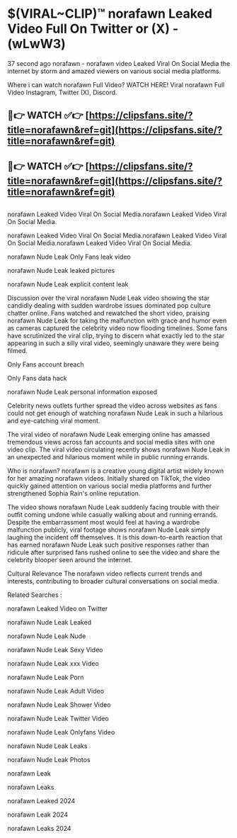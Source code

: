 # $(VIRAL~CLIP)™ norafawn Leaked Video Full On Twitter or (X) -(wLwW3)
37 second ago norafawn - norafawn video Leaked Viral On Social Media the internet by storm and amazed viewers on various social media platforms.

Where i can watch norafawn Full Video? WATCH HERE! Viral norafawn Full Video Instagram, Twitter (X), Discord.

## 🔴👉 WATCH ✅👉 [https://clipsfans.site/?title=norafawn&ref=git](https://clipsfans.site/?title=norafawn&ref=git)
## 🔴👉 WATCH ✅👉 [https://clipsfans.site/?title=norafawn&ref=git](https://clipsfans.site/?title=norafawn&ref=git)
##
norafawn Leaked Video Viral On Social Media.norafawn Leaked Video Viral On Social Media.

norafawn Leaked Video Viral On Social Media.norafawn Leaked Video Viral On Social Media.norafawn Leaked Video Viral On Social Media.

norafawn Nude Leak Only Fans leak video

norafawn Nude Leak leaked pictures

norafawn Nude Leak explicit content leak

Discussion over the viral norafawn Nude Leak video showing the star candidly dealing with sudden wardrobe issues dominated pop culture chatter online. Fans watched and rewatched the short video, praising norafawn Nude Leak for taking the malfunction with grace and humor even as cameras captured the celebrity video now flooding timelines. Some fans have scrutinized the viral clip, trying to discern what exactly led to the star appearing in such a silly viral video, seemingly unaware they were being filmed.


Only Fans account breach

Only Fans data hack

norafawn Nude Leak personal information exposed

Celebrity news outlets further spread the video across websites as fans could not get enough of watching norafawn Nude Leak in such a hilarious and eye-catching viral moment.


The viral video of norafawn Nude Leak emerging online has amassed tremendous views across fan accounts and social media sites with one video clip. The viral video circulating recently shows norafawn Nude Leak in an unexpected and hilarious moment while in public running errands.


Who is norafawn? norafawn is a creative young digital artist widely known for her amazing norafawn videos. Initially shared on TikTok, the video quickly gained attention on various social media platforms and further strengthened Sophia Rain's online reputation.

The video shows norafawn Nude Leak suddenly facing trouble with their outfit coming undone while casually walking about and running errands. Despite the embarrassment most would feel at having a wardrobe malfunction publicly, viral footage shows norafawn Nude Leak simply laughing the incident off themselves. It is this down-to-earth reaction that has earned norafawn Nude Leak such positive responses rather than ridicule after surprised fans rushed online to see the video and share the celebrity blooper seen around the internet.

Cultural Relevance The norafawn video reflects current trends and interests, contributing to broader cultural conversations on social media.

Related Searches :

norafawn Leaked Video on Twitter

norafawn Nude Leak Leaked

norafawn Nude Leak Nude

norafawn Nude Leak Sexy Video

norafawn Nude Leak xxx Video

norafawn Nude Leak Porn

norafawn Nude Leak Adult Video

norafawn Nude Leak Shower Video

norafawn Nude Leak Twitter Video

norafawn Nude Leak Onlyfans Video

norafawn Nude Leak Leaks

norafawn Nude Leak Photos

norafawn Leak

norafawn Leaks

norafawn Leaked 2024

norafawn Leak 2024

norafawn Leaks 2024
